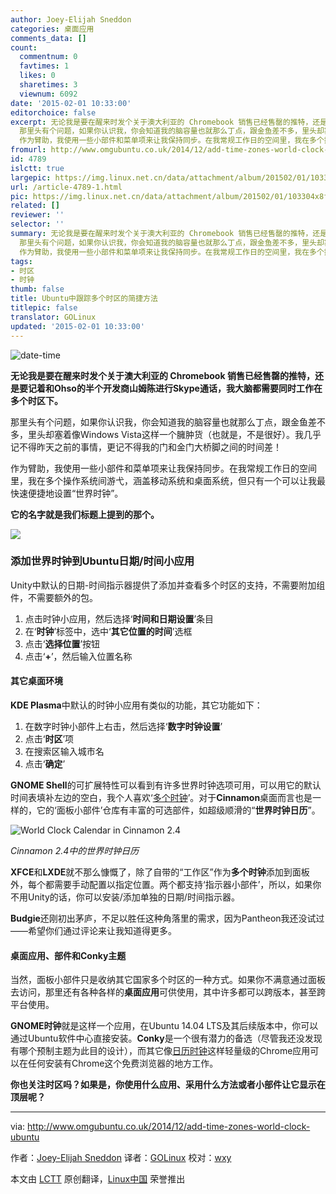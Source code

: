 ```yaml
---
author: Joey-Elijah Sneddon
categories: 桌面应用
comments_data: []
count:
  commentnum: 0
  favtimes: 1
  likes: 0
  sharetimes: 3
  viewnum: 6092
date: '2015-02-01 10:33:00'
editorchoice: false
excerpt: 无论我是要在醒来时发个关于澳大利亚的 Chromebook 销售已经售罄的推特，还是要记着和Ohso的半个开发商山姆陈进行Skype通话，我大脑都需要同时工作在多个时区下。
  那里头有个问题，如果你认识我，你会知道我的脑容量也就那么丁点，跟金鱼差不多，里头却塞着像Windows Vista这样一个臃肿货（也就是，不是很好）。我几乎记不得昨天之前的事情，更记不得我的门和金门大桥脚之间的时间差！
  作为臂助，我使用一些小部件和菜单项来让我保持同步。在我常规工作日的空间里，我在多个操作系统间游弋，涵盖移动系统和桌面系统，但只有一个可以让我最
fromurl: http://www.omgubuntu.co.uk/2014/12/add-time-zones-world-clock-ubuntu
id: 4789
islctt: true
largepic: https://img.linux.net.cn/data/attachment/album/201502/01/103304x8fweirf0ze8k0b3.jpg
url: /article-4789-1.html
pic: https://img.linux.net.cn/data/attachment/album/201502/01/103304x8fweirf0ze8k0b3.jpg.thumb.jpg
related: []
reviewer: ''
selector: ''
summary: 无论我是要在醒来时发个关于澳大利亚的 Chromebook 销售已经售罄的推特，还是要记着和Ohso的半个开发商山姆陈进行Skype通话，我大脑都需要同时工作在多个时区下。
  那里头有个问题，如果你认识我，你会知道我的脑容量也就那么丁点，跟金鱼差不多，里头却塞着像Windows Vista这样一个臃肿货（也就是，不是很好）。我几乎记不得昨天之前的事情，更记不得我的门和金门大桥脚之间的时间差！
  作为臂助，我使用一些小部件和菜单项来让我保持同步。在我常规工作日的空间里，我在多个操作系统间游弋，涵盖移动系统和桌面系统，但只有一个可以让我最
tags:
- 时区
- 时钟
thumb: false
title: Ubuntu中跟踪多个时区的简捷方法
titlepic: false
translator: GOLinux
updated: '2015-02-01 10:33:00'
---
```


![date-time](/data/attachment/album/201502/01/103304x8fweirf0ze8k0b3.jpg)


**无论我是要在醒来时发个关于澳大利亚的 Chromebook 销售已经售罄的推特，还是要记着和Ohso的半个开发商山姆陈进行Skype通话，我大脑都需要同时工作在多个时区下。**


那里头有个问题，如果你认识我，你会知道我的脑容量也就那么丁点，跟金鱼差不多，里头却塞着像Windows Vista这样一个臃肿货（也就是，不是很好）。我几乎记不得昨天之前的事情，更记不得我的门和金门大桥脚之间的时间差！


作为臂助，我使用一些小部件和菜单项来让我保持同步。在我常规工作日的空间里，我在多个操作系统间游弋，涵盖移动系统和桌面系统，但只有一个可以让我最快速便捷地设置“世界时钟”。


**它的名字就是我们标题上提到的那个。**


![](/data/attachment/album/201502/01/103305gnadtvvmdhtu1z9a.jpg)


### 添加世界时钟到Ubuntu日期/时间小应用


Unity中默认的日期-时间指示器提供了添加并查看多个时区的支持，不需要附加组件，不需要额外的包。


1. 点击时钟小应用，然后选择‘**时间和日期设置**’条目
2. 在‘**时钟**’标签中，选中‘**其它位置的时间**’选框
3. 点击‘**选择位置**’按钮
4. 点击‘**+**’，然后输入位置名称


#### 其它桌面环境


**KDE Plasma**中默认的时钟小应用有类似的功能，其它功能如下：


1. 在数字时钟小部件上右击，然后选择‘**数字时钟设置**’
2. 点击‘**时区**’项
3. 在搜索区输入城市名
4. 点击‘**确定**’


**GNOME Shell**的可扩展特性可以看到有许多世界时钟选项可用，可以用它的默认时间表填补左边的空白，我个人喜欢‘[多个时钟](https://extensions.gnome.org/extension/605/multiclock/)’。对于**Cinnamon**桌面而言也是一样的，它的‘面板小部件’仓库有丰富的可选部件，如超级顺滑的“**世界时钟日历**”。


![World Clock Calendar in Cinnamon 2.4](/data/attachment/album/201502/01/103307bwmsbp4b9d9wkika.jpg)


*Cinnamon 2.4中的世界时钟日历*


**XFCE**和**LXDE**就不那么慷慨了，除了自带的“工作区”作为**多个时钟**添加到面板外，每个都需要手动配置以指定位置。两个都支持‘指示器小部件’，所以，如果你不用Unity的话，你可以安装/添加单独的日期/时间指示器。


**Budgie**还刚初出茅庐，不足以胜任这种角落里的需求，因为Pantheon我还没试过——希望你们通过评论来让我知道得更多。


#### 桌面应用、部件和Conky主题


当然，面板小部件只是收纳其它国家多个时区的一种方式。如果你不满意通过面板去访问，那里还有各种各样的**桌面应用**可供使用，其中许多都可以跨版本，甚至跨平台使用。


**GNOME时钟**就是这样一个应用，在Ubuntu 14.04 LTS及其后续版本中，你可以通过Ubuntu软件中心直接安装。**Conky**是一个很有潜力的备选（尽管我还没发现有哪个预制主题为此目的设计），而其它像[日历时钟](http://www.omgchrome.com/calendar-clock-chrome-app/)这样轻量级的Chrome应用可以在任何安装有Chrome这个免费浏览器的地方工作。


**你也关注时区吗？如果是，你使用什么应用、采用什么方法或者小部件让它显示在顶层呢？**




---


via: <http://www.omgubuntu.co.uk/2014/12/add-time-zones-world-clock-ubuntu>


作者：[Joey-Elijah Sneddon](https://plus.google.com/117485690627814051450/?rel=author) 译者：[GOLinux](https://github.com/GOLinux) 校对：[wxy](https://github.com/wxy)


本文由 [LCTT](https://github.com/LCTT/TranslateProject) 原创翻译，[Linux中国](http://linux.cn/) 荣誉推出